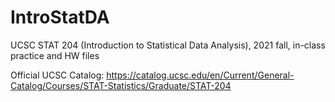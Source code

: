 # IntroStatDA

UCSC STAT 204 (Introduction to Statistical Data Analysis), 2021 fall,
in-class practice and HW files

Official UCSC Catalog: https://catalog.ucsc.edu/en/Current/General-Catalog/Courses/STAT-Statistics/Graduate/STAT-204
